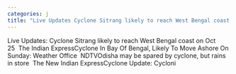 ```yaml
---
categories: j
title: "Live Updates Cyclone Sitrang likely to reach West Bengal coast on Oct 25  The Indian Express"
---
```

Live Updates: Cyclone Sitrang likely to reach West Bengal coast on Oct 25&nbsp;&nbsp;The Indian ExpressCyclone In Bay Of Bengal, Likely To Move Ashore On Sunday: Weather Office&nbsp;&nbsp;NDTVOdisha may be spared by cyclone, but rains in store&nbsp;&nbsp;The New Indian ExpressCyclone Update: Cycloni
